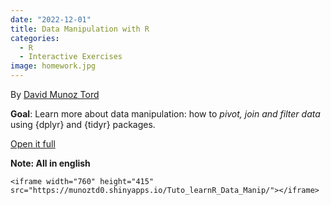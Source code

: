```yaml
---
date: "2022-12-01"
title: Data Manipulation with R
categories:
  - R
  - Interactive Exercises
image: homework.jpg
---
```


By [David Munoz Tord](https://david-munoztord.online/)

**Goal**: Learn more about data manipulation: how to *pivot, join and filter data* using {dplyr} and {tidyr} packages.

[Open it full](https://munoztd0.shinyapps.io/Tuto_learnR_Data_Manip/)

**Note: All in english**

```{=html}
<iframe width="760" height="415" src="https://munoztd0.shinyapps.io/Tuto_learnR_Data_Manip/"></iframe>
```

